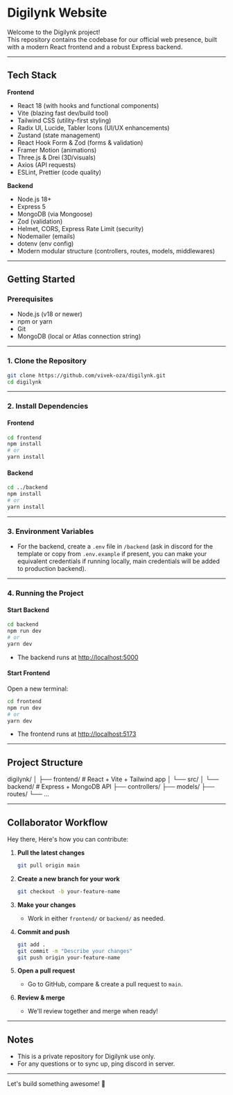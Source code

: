 # Digilynk Website

Welcome to the Digilynk project!  
This repository contains the codebase for our official web presence, built with a modern React frontend and a robust Express backend.

---

## Tech Stack

**Frontend**  
- React 18 (with hooks and functional components)
- Vite (blazing fast dev/build tool)
- Tailwind CSS (utility-first styling)
- Radix UI, Lucide, Tabler Icons (UI/UX enhancements)
- Zustand (state management)
- React Hook Form & Zod (forms & validation)
- Framer Motion (animations)
- Three.js & Drei (3D/visuals)
- Axios (API requests)
- ESLint, Prettier (code quality)

**Backend**  
- Node.js 18+
- Express 5
- MongoDB (via Mongoose)
- Zod (validation)
- Helmet, CORS, Express Rate Limit (security)
- Nodemailer (emails)
- dotenv (env config)
- Modern modular structure (controllers, routes, models, middlewares)

---

## Getting Started

### Prerequisites

- Node.js (v18 or newer)
- npm or yarn
- Git
- MongoDB (local or Atlas connection string)

---

### 1. Clone the Repository

```sh
git clone https://github.com/vivek-oza/digilynk.git
cd digilynk
```

---

### 2. Install Dependencies

#### Frontend

```sh
cd frontend
npm install
# or
yarn install
```

#### Backend

```sh
cd ../backend
npm install
# or
yarn install
```

---

### 3. Environment Variables

- For the backend, create a `.env` file in `/backend` (ask in discord for the template or copy from `.env.example` if present, you can make your equivalent credentials if running locally, main credentials will be added to production backend).

---

### 4. Running the Project

#### Start Backend

```sh
cd backend
npm run dev
# or
yarn dev
```
- The backend runs at [http://localhost:5000](http://localhost:5000)

#### Start Frontend

Open a new terminal:

```sh
cd frontend
npm run dev
# or
yarn dev
```
- The frontend runs at [http://localhost:5173](http://localhost:5173)

---

## Project Structure
digilynk/
│
├── frontend/ # React + Vite + Tailwind app
│ └── src/
│
└── backend/ # Express + MongoDB API
├── controllers/
├── models/
├── routes/
└── ...

---

## Collaborator Workflow

Hey there, Here's how you can contribute:

1. **Pull the latest changes**  
   ```sh
   git pull origin main
   ```

2. **Create a new branch for your work**  
   ```sh
   git checkout -b your-feature-name
   ```

3. **Make your changes**  
   - Work in either `frontend/` or `backend/` as needed.

4. **Commit and push**  
   ```sh
   git add .
   git commit -m "Describe your changes"
   git push origin your-feature-name
   ```

5. **Open a pull request**  
   - Go to GitHub, compare & create a pull request to `main`.

6. **Review & merge**  
   - We'll review together and merge when ready!

---

## Notes

- This is a private repository for Digilynk use only.
- For any questions or to sync up, ping discord in server.

---

Let's build something awesome! 🚀

